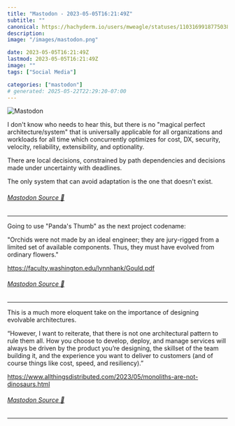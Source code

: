 ```yaml
---
title: "Mastodon - 2023-05-05T16:21:49Z"
subtitle: ""
canonical: https://hachyderm.io/users/mweagle/statuses/110316991877503859
description:
image: "/images/mastodon.png"

date: 2023-05-05T16:21:49Z
lastmod: 2023-05-05T16:21:49Z
image: ""
tags: ["Social Media"]

categories: ["mastodon"]
# generated: 2025-05-22T22:29:20-07:00
---
```

![Mastodon](/images/mastodon.png)

<p>I don&#39;t know who needs to hear this, but there is no &quot;magical perfect architecture/system&quot; that is universally applicable for all organizations and workloads for all time which concurrently optimizes for cost, DX, security, velocity, reliability, extensibility, and optionality. </p><p>There are local decisions, constrained by path dependencies and decisions made under uncertainty with deadlines.</p><p>The only system that can avoid adaptation is the one that doesn&#39;t exist.</p>


###### [Mastodon Source 🐘](https://hachyderm.io/@mweagle/110316991877503859)

___

<p>Going to use &quot;Panda&#39;s Thumb&quot; as the next project codename:</p><p>&quot;Orchids were not made by an ideal engineer; they are jury-rigged from a limited set of available components. Thus, they must have evolved from ordinary flowers.&quot;</p><p><a href="https://faculty.washington.edu/lynnhank/Gould.pdf" target="_blank" rel="nofollow noopener noreferrer" translate="no"><span class="invisible">https://</span><span class="ellipsis">faculty.washington.edu/lynnhan</span><span class="invisible">k/Gould.pdf</span></a></p>


###### [Mastodon Source 🐘](https://hachyderm.io/@mweagle/110317073715290402)

___

<p>This is a much more eloquent take on the importance of designing evolvable architectures.</p><p>“However, I want to reiterate, that there is not one architectural pattern to rule them all. How you choose to develop, deploy, and manage services will always be driven by the product you’re designing, the skillset of the team building it, and the experience you want to deliver to customers (and of course things like cost, speed, and resiliency).”</p><p><a href="https://www.allthingsdistributed.com/2023/05/monoliths-are-not-dinosaurs.html" target="_blank" rel="nofollow noopener noreferrer" translate="no"><span class="invisible">https://www.</span><span class="ellipsis">allthingsdistributed.com/2023/</span><span class="invisible">05/monoliths-are-not-dinosaurs.html</span></a></p>


###### [Mastodon Source 🐘](https://hachyderm.io/@mweagle/110318734925353272)

___
